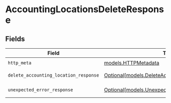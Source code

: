 # AccountingLocationsDeleteResponse


## Fields

| Field                                                                                              | Type                                                                                               | Required                                                                                           | Description                                                                                        |
| -------------------------------------------------------------------------------------------------- | -------------------------------------------------------------------------------------------------- | -------------------------------------------------------------------------------------------------- | -------------------------------------------------------------------------------------------------- |
| `http_meta`                                                                                        | [models.HTTPMetadata](../models/httpmetadata.md)                                                   | :heavy_check_mark:                                                                                 | N/A                                                                                                |
| `delete_accounting_location_response`                                                              | [Optional[models.DeleteAccountingLocationResponse]](../models/deleteaccountinglocationresponse.md) | :heavy_minus_sign:                                                                                 | Location deleted                                                                                   |
| `unexpected_error_response`                                                                        | [Optional[models.UnexpectedErrorResponse]](../models/unexpectederrorresponse.md)                   | :heavy_minus_sign:                                                                                 | Unexpected error                                                                                   |
